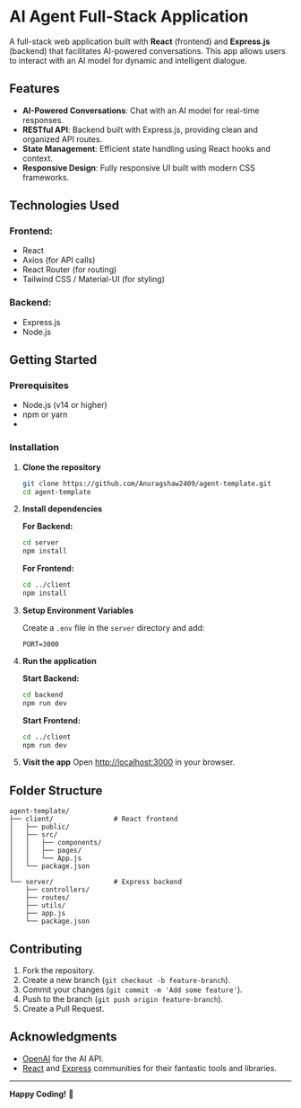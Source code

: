 # AI Agent Full-Stack Application

A full-stack web application built with **React** (frontend) and **Express.js** (backend) that facilitates AI-powered conversations. This app allows users to interact with an AI model for dynamic and intelligent dialogue.

## Features

- **AI-Powered Conversations**: Chat with an AI model for real-time responses.
- **RESTful API**: Backend built with Express.js, providing clean and organized API routes.
- **State Management**: Efficient state handling using React hooks and context.
- **Responsive Design**: Fully responsive UI built with modern CSS frameworks.

## Technologies Used

### Frontend:
- React
- Axios (for API calls)
- React Router (for routing)
- Tailwind CSS / Material-UI (for styling)

### Backend:
- Express.js
- Node.js


## Getting Started

### Prerequisites
- Node.js (v14 or higher)
- npm or yarn
- 
### Installation

1. **Clone the repository**
   ```bash
   git clone https://github.com/Anuragshaw2409/agent-template.git
   cd agent-template
   ```

2. **Install dependencies**

   **For Backend:**
   ```bash
   cd server
   npm install
   ```

   **For Frontend:**
   ```bash
   cd ../client
   npm install
   ```

3. **Setup Environment Variables**
   
   Create a `.env` file in the `server` directory and add:
   ```env
   PORT=3000
   ```

4. **Run the application**

   **Start Backend:**
   ```bash
   cd backend
   npm run dev
   ```

   **Start Frontend:**
   ```bash
   cd ../client
   npm run dev
   ```

5. **Visit the app**
   Open [http://localhost:3000](http://localhost:3000) in your browser.


## Folder Structure

```
agent-template/
├── client/               # React frontend
│   ├── public/
│   ├── src/
│   │   ├── components/
│   │   ├── pages/
│   │   └── App.js
│   └── package.json
│
└── server/               # Express backend
    ├── controllers/
    ├── routes/
    ├── utils/
    ├── app.js
    └── package.json
```

## Contributing

1. Fork the repository.
2. Create a new branch (`git checkout -b feature-branch`).
3. Commit your changes (`git commit -m 'Add some feature'`).
4. Push to the branch (`git push origin feature-branch`).
5. Create a Pull Request.


## Acknowledgments

- [OpenAI](https://openai.com/) for the AI API.
- [React](https://reactjs.org/) and [Express](https://expressjs.com/) communities for their fantastic tools and libraries.

---

**Happy Coding!** :rocket:

